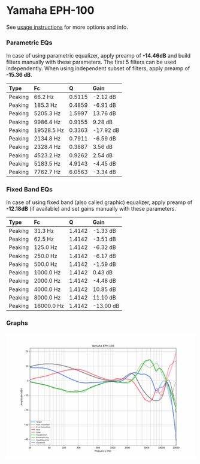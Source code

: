 # Yamaha EPH-100
See [usage instructions](https://github.com/jaakkopasanen/AutoEq#usage) for more options and info.

### Parametric EQs
In case of using parametric equalizer, apply preamp of **-14.46dB** and build filters manually
with these parameters. The first 5 filters can be used independently.
When using independent subset of filters, apply preamp of **-15.36 dB**.

| Type    | Fc         |      Q | Gain      |
|:--------|:-----------|:-------|:----------|
| Peaking | 66.2 Hz    | 0.5115 | -2.12 dB  |
| Peaking | 185.3 Hz   | 0.4859 | -6.91 dB  |
| Peaking | 5205.3 Hz  | 1.5997 | 13.76 dB  |
| Peaking | 9986.4 Hz  | 0.9155 | 9.28 dB   |
| Peaking | 19528.5 Hz | 0.3363 | -17.92 dB |
| Peaking | 2134.8 Hz  | 0.7911 | -6.59 dB  |
| Peaking | 2328.4 Hz  | 0.3887 | 3.56 dB   |
| Peaking | 4523.2 Hz  | 0.9262 | 2.54 dB   |
| Peaking | 5183.5 Hz  | 4.9143 | -4.45 dB  |
| Peaking | 7762.7 Hz  | 6.0563 | -3.34 dB  |

### Fixed Band EQs
In case of using fixed band (also called graphic) equalizer, apply preamp of **-12.18dB**
(if available) and set gains manually with these parameters.

| Type    | Fc         |      Q | Gain      |
|:--------|:-----------|:-------|:----------|
| Peaking | 31.3 Hz    | 1.4142 | -1.33 dB  |
| Peaking | 62.5 Hz    | 1.4142 | -3.51 dB  |
| Peaking | 125.0 Hz   | 1.4142 | -6.32 dB  |
| Peaking | 250.0 Hz   | 1.4142 | -6.17 dB  |
| Peaking | 500.0 Hz   | 1.4142 | -1.59 dB  |
| Peaking | 1000.0 Hz  | 1.4142 | 0.43 dB   |
| Peaking | 2000.0 Hz  | 1.4142 | -4.48 dB  |
| Peaking | 4000.0 Hz  | 1.4142 | 10.85 dB  |
| Peaking | 8000.0 Hz  | 1.4142 | 11.10 dB  |
| Peaking | 16000.0 Hz | 1.4142 | -13.00 dB |

### Graphs
![](./Yamaha%20EPH-100.png)